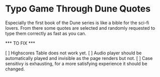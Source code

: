 # Typo Game Through Dune Quotes

Especially the first book of the Dune series is like a bible for the sci-fi lovers. From there some quotes are selected and randomly requested to type them
correctly as fast as you can.

*** TO FIX ***

[ ] Highscores Table does not work yet.
[ ] Audio player should be automatically played and invisible as the page renders but not.
[ ] Case sensitivy is exhausting, for a more satisfying experience it should be changed.
